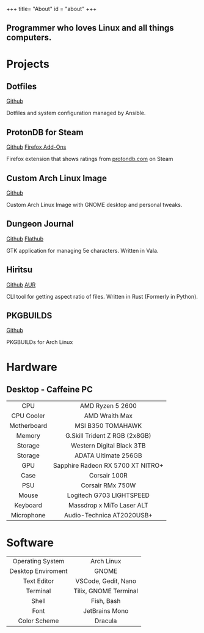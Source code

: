 +++
title= "About"
id = "about"
+++

## Programmer who loves Linux and all things computers.

# Projects

## Dotfiles

[Github](https://github.com/tryton-vanmeer/dotfiles)

Dotfiles and system configuration managed by Ansible.

## ProtonDB for Steam
[Github](https://github.com/tryton-vanmeer/ProtonDB-for-Steam) [Firefox Add-Ons](https://addons.mozilla.org/en-CA/firefox/addon/protondb-for-steam/)

Firefox extension that shows ratings from [protondb.com](https://www.protondb.com/) on Steam

## Custom Arch Linux Image
[Github](https://github.com/tryton-vanmeer/archlinux)

Custom Arch Linux Image with GNOME desktop and personal tweaks.

## Dungeon Journal

[Github](https://github.com/tryton-vanmeer/DungeonJournal)
[Flathub](https://flathub.org/apps/details/io.github.trytonvanmeer.DungeonJournal)

GTK application for managing 5e characters. Written in Vala.

## Hiritsu

[Github](https://github.com/tryton-vanmeer/Hiritsu) [AUR](https://aur.archlinux.org/packages/hiritsu/)

CLI tool for getting aspect ratio of files. Written in Rust (Formerly in Python).

## PKGBUILDS

[Github](https://github.com/tryton-vanmeer/PKGBUILDS)

PKGBUILDs for Arch Linux

# Hardware

## Desktop - Caffeine PC

|             |                                   |
|:-----------:|:---------------------------------:|
| CPU         | AMD Ryzen 5 2600                  |
| CPU Cooler  | AMD Wraith Max                    |
| Motherboard | MSI B350 TOMAHAWK                 |
| Memory      | G.Skill Trident Z RGB (2x8GB)     |
| Storage     | Western Digital Black 3TB         |
| Storage     | ADATA Ultimate 256GB              |
| GPU         | Sapphire Radeon RX 5700 XT NITRO+ |
| Case        | Corsair 100R                      |
| PSU         | Corsair RMx 750W                  |
| Mouse       | Logitech G703 LIGHTSPEED          |
| Keyboard    | Massdrop x MiTo Laser ALT         |
| Microphone  | Audio-Technica AT2020USB+         |

# Software

|                  |                         |
|:----------------:|:-----------------------:|
| Operating System   | Arch Linux            |
| Desktop Enviroment | GNOME                 |
| Text Editor        | VSCode, Gedit, Nano   |
| Terminal           | Tilix, GNOME Terminal |
| Shell              | Fish, Bash            |
| Font               | JetBrains Mono        |
| Color Scheme       | Dracula               |